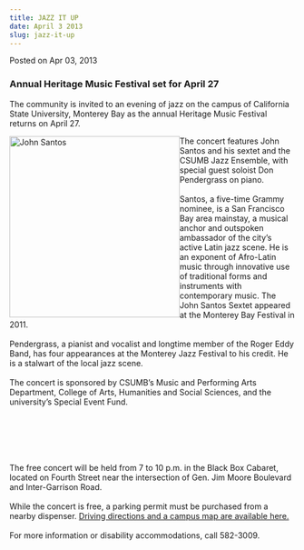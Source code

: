 ```yaml
---
title: JAZZ IT UP
date: April 3 2013
slug: jazz-it-up
---
```





<span class="date">Posted on Apr 03, 2013    </span>
<h3>Annual Heritage Music Festival set for April 27&#xA0;</h3>
<p>The community is invited to an evening of jazz on the campus of
California State University, Monterey Bay as the annual Heritage
Music Festival returns on April 27.</p>
<p><img alt="John Santos" src="http://news.csumb.edu/sites/default/files/65/attachments/news/images/john_santos.jpg" style="float:left; width:300px; height:319px">The concert
features John Santos and his sextet and the CSUMB Jazz Ensemble,
with special guest soloist Don Pendergrass on piano.<br>
<br>
Santos, a five-time Grammy nominee, is a San Francisco Bay area
mainstay, a musical anchor and outspoken ambassador of the city&#x2019;s
active Latin jazz scene. He is an exponent of Afro-Latin music
through innovative use of traditional forms and instruments with
contemporary music. The John Santos Sextet appeared at the Monterey
Bay Festival in 2011.<br>
<br>
Pendergrass, a pianist and vocalist and longtime member of the
Roger Eddy Band, has four appearances at the Monterey Jazz Festival
to his credit. He is a stalwart of the local jazz scene.<br>
<br>
The concert is sponsored by CSUMB&#x2019;s Music and Performing Arts
Department, College of Arts, Humanities and Social Sciences, and
the university&#x2019;s Special Event Fund.</br></br></br></br></br></br></img></p>
<p>The free concert will be held from 7 to 10 p.m. in the Black Box
Cabaret, located on Fourth Street near the intersection of Gen. Jim
Moore Boulevard and Inter-Garrison Road.<br>
<br>
While the concert is free, a parking permit must be purchased from
a nearby dispenser. <a href="http://csumb.edu/map" rel="nofollow">Driving directions and a campus map are available
here.</a><br>
<br>
For more information or disability accommodations, call
582-3009.<br>
&#xA0;</br></br></br></br></br></p>





